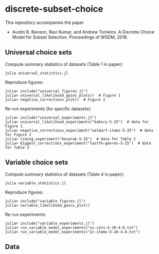 # discrete-subset-choice

This repository accompanies the paper

- Austin R. Benson, Ravi Kumar, and Andrew Tomkins. A Discrete Choice Model for Subset Selection. Proceedings of WSDM, 2018.

## Universal choice sets

Compute summary statistics of datasets (Table 1 in paper):
```
julia universal_statistics.jl
```

Reproduce figures:
```
julia> include("universal_figures.jl")
julia> universal_likelihood_gains_plots()  # Figure 1
julia> negative_corrections_plot()  # Figure 2
```

Re-run experiments (for specific datasets):
```
julia> include("universal_experiments.jl")
julia> universal_likelihood_experiments("bakery-5-25")  # data for Figure 1
julia> negative_corrections_experiment("walmart-items-5-25")  # data for Figure 2
julia> timing_experiment("kosarak-5-25")  # data for Table 2
julia> biggest_corrections_experiment("lastfm-genres-5-25")  # data for Table 3
```

## Variable choice sets

Compute summary statistics of datasets (Table 4 in paper):
```
julia variable_statistics.jl
```

Reproduce figures:
```
julia> include("variable_figures.jl")
julia> variable_likelihood_gains_plot()
```

Re-run experiments:
```
julia> include("variable_experiments.jl")
julia> run_variable_model_experiments("yc-cats-5-10-4-8.txt")
julia> run_variable_model_experiments("yc-items-5-10-4-8.txt")
```

## Data

